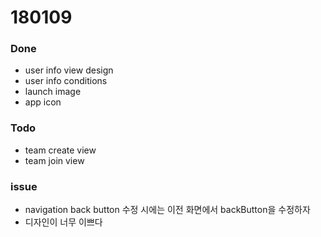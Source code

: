 # 180109

### Done
- user info view design
- user info conditions
- launch image
- app icon

### Todo
- team create view
- team join view

### issue
- navigation back button 수정 시에는 이전 화면에서 backButton을 수정하자
- 디자인이 너무 이쁘다
